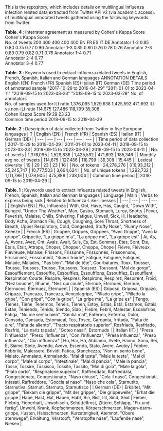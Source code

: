 This is the repository, which includes details on multilingual influenza infection related data extracted from Twitter API v2 (via academic access). of multilingual annotated tweets gathered using the following keywords from Twitter. 

**Table. 4** : Interrater agreement as measured by Cohen's Kappa Score		
Cohen's Kappa Score					
No. of tweets	200	400	400	400	400
	EN	FR	ES	IT	DE
Annotator 1-2	0.95	0.80	0.75	0.77	0.80
Annotator 1-3	0.85	0.80	0.76	0.78	0.76
Annotator 2-3	0.83	0.79	0.82	0.71	0.76
Annotator 1-4			0.71		
Annotator 2-4			0.77		
Annotator 3-4			0.77		

**Table. 3** : Keywords used to extract influenza related tweets in English, French, Spanish, Italian and German languages
ANNOTATION DETAILS		English (EN)	French (FR)	Spanish (ES)	Italian (IT)	German (DE)
Time period of annotated sample		"2017-10-29 to
2019-04-29"	"2011-01-01 to
2023-04-11"	"2018-09-15 to
2023-03-23"	"2018-09-15 to
2023-03-29"	
No. of annotators						
No. of samples used for ILI ratio		1,376,095	1,529,838	1,425,592	471,692	
ILI vs non-ILI ratio		114,675	127,486	118,799	39,308	
Cohen Kappa Score		19	29	23	23	
Common time period		2018-09-15 to 2019-04-29				

**Table. 2** : Description of data collected from Twitter in five European languages
| T | English (EN) | French (FR) | Spanish (ES) | Italian (IT) | German (DE) |
| --- | --- | --- | --- | --- | --- |
| Time period of data collection | 2017-10-29 to 2019-04-29 | 2011-01-01 to 2023-04-11 | 2018-09-15 to 2023-03-23 | 2018-09-15 to 2023-03-29 | 2018-09-15 to 2023-04-11 |
| No. of tweets | 1,376,095 | 1,529,838 | 1,425,592 | 471,692 | 185,346 | 
| Monthly avg no. of tweets | 114,675 | 127,486 | 118,799 | 39,308 | 15,445 | 
| Lexical diversity | 19 | 29 | 23 | 23 | 16 | 
| No. of tokens | 24,278,276 | 316,93,212 | 25,245,747 | 10,777,503 | 3,694,624 | 
| No. of unique tokens | 1,292,732 | 1,111,799 | 1,079,905 | 475,888 | 238,004 | 
| Common time period || 2018-09-15 to 2019-04-29 ||

**Table. 1** : Keywords used to extract influenza related tweets in English, French, Spanish, Italian and German languages
| Language | Main | Verbs to express being sick | Related to Influenza-Like-Illnesses |
| --- | --- | --- | --- |
| English (EN) | Flu, Influenza | With,  Got,  Have,  Has,  Caught, "Down With",  Bunged,  "Under The Weather",  Man,  Gastro,  Stomach,  Lurgy,  Snotty | Fever, Feverish, Malaise, Chills, Shivering, Fatigue, Unwell, Sick, Ill, Headache, Body Ache, Stomach Flu, Cough, Coughing, Sore Throat, Shortness of Breath, Upper Respiratory, Cold, Congested, Stuffy Nose", "Runny Nose", Sneeze |
| French (FR) | Grippee, Grippes, Grippees, "Avec Grippe", "Avec la grippe", Grippette, "La grippe m'a", "La grippe me", "La grippe est" | Ai, As, A, Avons, Avez, Ont, Avais, Avait, Suis, Es, Est, Sommes, Etes, Sont, Ete, Etais, Etait, Attrape, Choper, Chopper, Choppe, Chope | Fièvre, Fiévreux, Fiévreuse, Malaise, Frissons, Frissonne, Frissonnes, Frissonnons, Frissonnez, Frissonnent, "Sueur froide", Fatigue, Fatiguee, Fatigues, Malade, Malades, "Pas bien", "Mal de tête", Courbatures, Toux, Tousser, Tousse, Tousses, Tousse, Toussons, Toussez, Toussent, "Mal de gorge", Essoufflement, Essouffle, Essouffles, Essoufflons, Essoufflez, Essoufflent, Respiration Courte, Respire, Respires, Respirons, Respirez, Respirent, Froid, "Nez bouché", Rhume, "Nez qui coule", Éternue, Éternues, Éternue, Éternuons, Éternuez, Éternuent |
| Spanish (ES) | Griposo, Griposa, Gripazo, Gripaza, Trancazo, Trancaza, \#engolagripe, "Pillado gripe", "Pillado la gripe", "Con gripe", "Con la gripe", "La gripe me", "La gripe es" | Tengo, Tienes, Tiene, Tenemos, Tenéis, Tienen, Estoy, Estás, Está, Estamos, Estáis, Están, Teniendo, Tenido, Siendo, Sido | Fiebre, Febril, Malestar, Escalofríos, Fatiga, "No me sentía bien", "Sentía mal", Enfermo, Enferma, Dolor,  Cansado, Cansada, Estomacal, Tos, Tosee, Garganta, Irritada, "Falta de aire", "Falta de aliento", "Tracto respiratorio superior", Resfriada, Resfriado, Resfrió, "La nariz tapada", "Goteo nasal", Estornudo |
| Italian (IT) | "Presa l'influenza", "Preso l'influenza", "Con l'influenza",  "Presa influenza", "Preso influenza", "Con influenza" | Ho, Hai, Ha, Abbiamo, Avete, Hanno, Sono, Sei, È, Siamo, Siete, Avendo, Avevo, Essendo, Stato, Avere, Avutoy | Febbre, Febbrile, Malessere, Brividi, Fatica, Stanchezza, "Non mi sento bene", Malato, Ammalato, Ammalando, "Mal di testa", "Male la testa", "Mal di corpo", "Male al corpo", "Intestinale", "Mal di pancia", "Male la pancia", Tosse, Tossire, Tossisco, Tossite, Tossito, "Mal di gola", "Male la gola", "Fiato corto", "Respiratorie superiori", Raffreddato, Raffreddata, Congestionato, Congestionato, "Naso chiuso", "Cola il naso", Congestionati, Intasati, Raffreddore, "Goccia al naso", "Naso che cola", Starnutito, Starnutiva, Starnutì, Starnuto, Starnutisco | 
| German (DE) | Erkältet, "Mit grippe", "Bekam die grippe", "Mit der grippe", "Die grippewelle", "Erhat die grippe | Habe, Hast, Hat, Haben, Habt, Bin, Bist, Ist, Sind, Seid | Fieber, Fiebrig, Fieberhaft, Unwohlsein, Schüttelfrost, Zittern, Schlapp, "Fix und fertig", Unwohl, Krank, Kopfschmerzen, Körperschmerzen, Magen-darm-grippe, Husten, Halsschmerzen, Kurzatmigkeit, Atemnot, "Obere atemwege", Erkältung, Verstopft, "Verstopfte nase", "Laufende nase", Niesen | 
